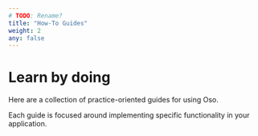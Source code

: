```yaml
---
# TODO: Rename?
title: "How-To Guides"
weight: 2
any: false
---
```


# Learn by doing

Here are a collection of practice-oriented guides for using Oso.

Each guide is focused around implementing specific functionality in your application.
